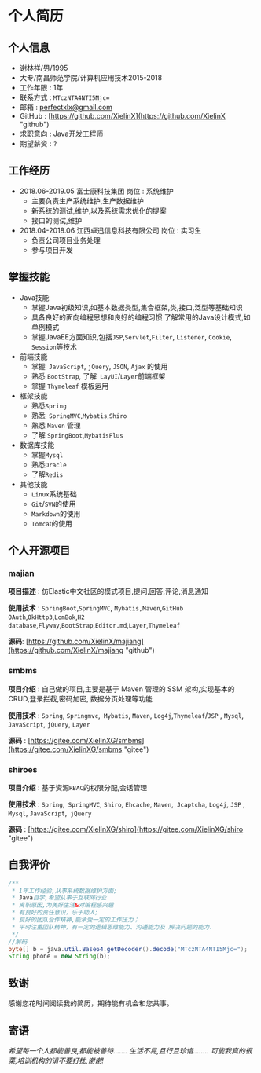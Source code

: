 # 个人简历
## 个人信息
+ 谢林祥/男/1995
+ 大专/南昌师范学院/计算机应用技术2015-2018
+ 工作年限 : 1年	
+ 联系方式 : `MTczNTA4NTI5Mjc=`
+ 邮箱 : [perfectxlx@gmail.com](perfectxlx@gmail.com)	
+ GitHub : [https://github.com/XielinX](https://github.com/XielinX "github")
+ 求职意向 : Java开发工程师
+ 期望薪资 : `?`
## 工作经历
+ 2018.06-2019.05		     富士康科技集团	                       岗位 : 系统维护
  + 主要负责生产系统维护,生产数据维护
  + 新系统的测试,维护,以及系统需求优化的提案
  + 接口的测试,维护
+ 2018.04-2018.06             江西卓迅信息科技有限公司                       岗位 : 实习生
  + 负责公司项目业务处理
  + 参与项目开发
## 掌握技能
+ Java技能 
  + 掌握Java初级知识,如基本数据类型,集合框架,类,接口,泛型等基础知识 
  + 具备良好的面向编程思想和良好的编程习惯 了解常用的Java设计模式,如单例模式 
  + 掌握JavaEE方面知识,包括`JSP`,`Servlet`,`Filter`, `Listener`, `Cookie`,` Session`等技术 
+ 前端技能 
  + 掌握` JavaScript`, `jQuery`, `JSON`, `Ajax` 的使用
  + 熟悉 `BootStrap`, 了解` LayUI`/`Layer`前端框架
  + 掌握 `Thymeleaf` 模板运用 
+ 框架技能 
  + 熟悉`Spring` 
  + 熟悉` SpringMVC`,`Mybatis`,`Shiro`
  + 熟悉 `Maven` 管理
  + 了解 `SpringBoot`,`MybatisPlus`
+ 数据库技能 
  + 掌握`Mysql`
  + 熟悉`Oracle`
  + 了解`Redis`
+ 其他技能 
  + `Linux`系统基础
  + `Git`/`SVN`的使用
  + `Markdown`的使用
  + `Tomca`t的使用
## 个人开源项目
### majian
**项目描述** : 仿Elastic中文社区的模式项目,提问,回答,评论,消息通知

**使用技术** : `SpringBoot`,`SpringMVC`, `Mybatis,Maven`,`GitHub OAuth`,`OkHttp3`,`LomBok`,`H2 database`,`Flyway`,`BootStrap`,`Editor.md`,`Layer`,`Thymeleaf`

**源码**: [https://github.com/XielinX/majiang](https://github.com/XielinX/majiang "github")

### smbms
**项目介绍** : 自己做的项目,主要是基于 Maven 管理的 SSM 架构,实现基本的 CRUD,登录拦截,密码加密, 数据分页处理等功能

**使用技术** : `Spring`, `Springmvc`,` Mybatis`, `Maven`, `Log4j`,`Thymeleaf`/`JSP` , `Mysql`, `JavaScript`, `jQuery`, `Layer`

**源码** : [https://gitee.com/XielinXG/smbms](https://gitee.com/XielinXG/smbms "gitee")

### shiroes
**项目介绍** : 基于资源`RBAC`的权限分配,会话管理

**使用技术** : `Spring`,` SpringMVC`, `Shiro`, `Ehcache`, `Maven`,` Jcaptcha`, `Log4j`, `JSP` , `Mysql`, `JavaScript`,` jQuery`

**源码** : [https://gitee.com/XielinXG/shiro](https://gitee.com/XielinXG/shiro "gitee")

## 自我评价
```java
/**
 * 1年工作经验,从事系统数据维护方面;
 * Java自学,希望从事于互联网行业
 * 离职原因,为美好生活&对编程感兴趣 
 * 有良好的责任意识，乐于助人;
 * 良好的团队合作精神,能承受一定的工作压力；
 * 平时注重团队精神，有一定的逻辑思维能力、沟通能力及 解决问题的能力.
 */
//解码
byte[] b = java.util.Base64.getDecoder().decode("MTczNTA4NTI5Mjc=");
String phone = new String(b);
```
## 致谢
感谢您花时间阅读我的简历，期待能有机会和您共事。
## 寄语
*希望每一个人都能善良,都能被善待.......*
*生活不易,且行且珍惜........*
*可能我真的很菜,培训机构的请不要打扰,谢谢!*



